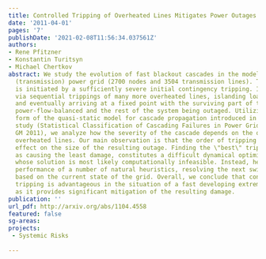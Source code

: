 ```yaml
---
title: Controlled Tripping of Overheated Lines Mitigates Power Outages
date: '2011-04-01'
pages: '7'
publishDate: '2021-02-08T11:56:34.037561Z'
authors:
- Rene Pfitzner
- Konstantin Turitsyn
- Michael Chertkov
abstract: We study the evolution of fast blackout cascades in the model of the Polish
  (transmission) power grid (2700 nodes and 3504 transmission lines). The cascade
  is initiated by a sufficiently severe initial contingency tripping. It propagates
  via sequential trippings of many more overheated lines, islanding loads and generators
  and eventually arriving at a fixed point with the surviving part of the system being
  power-flow-balanced and the rest of the system being outaged. Utilizing an improved
  form of the quasi-static model for cascade propagation introduced in our earlier
  study (Statistical Classification of Cascading Failures in Power Grids, IEEE PES
  GM 2011), we analyze how the severity of the cascade depends on the order of tripping
  overheated lines. Our main observation is that the order of tripping has a tremendous
  effect on the size of the resulting outage. Finding the \"best\" tripping, defined
  as causing the least damage, constitutes a difficult dynamical optimization problem,
  whose solution is most likely computationally infeasible. Instead, here we study
  performance of a number of natural heuristics, resolving the next switching decision
  based on the current state of the grid. Overall, we conclude that controlled intentional
  tripping is advantageous in the situation of a fast developing extreme emergency,
  as it provides significant mitigation of the resulting damage.
publication: ''
url_pdf: http://arxiv.org/abs/1104.4558
featured: false
sg-areas:
projects: 
 - Systemic Risks
 
---
```

